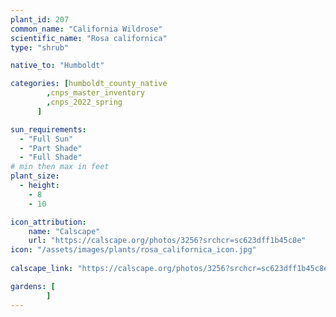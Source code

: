 ```yaml
---
plant_id: 207 
common_name: "California Wildrose"
scientific_name: "Rosa californica"
type: "shrub"

native_to: "Humboldt"

categories: [humboldt_county_native
        ,cnps_master_inventory
        ,cnps_2022_spring
      ]

sun_requirements:
  - "Full Sun"
  - "Part Shade"
  - "Full Shade"
# min then max in feet
plant_size:
  - height: 
    - 8 
    - 10

icon_attribution: 
    name: "Calscape"
    url: "https://calscape.org/photos/3256?srchcr=sc623dff1b45c8e"
icon: "/assets/images/plants/rosa_californica_icon.jpg"
 
calscape_link: "https://calscape.org/photos/3256?srchcr=sc623dff1b45c8e"

gardens: [
        ]
---
```








